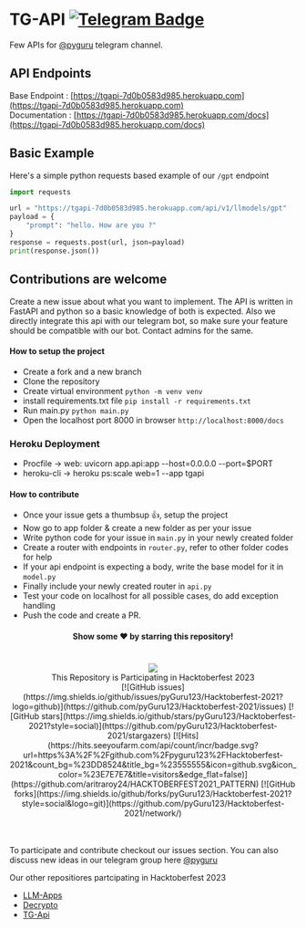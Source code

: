 # TG-API [![Telegram Badge](https://img.shields.io/badge/-Telegram-0088cc?style=flat-square&logo=Telegram&logoColor=white)](https://t.me/itspyguru)

Few APIs for [@pyguru](https://t.me/pyguru) telegram channel.

## API Endpoints

Base Endpoint : [https://tgapi-7d0b0583d985.herokuapp.com](https://tgapi-7d0b0583d985.herokuapp.com) \
Documentation : [https://tgapi-7d0b0583d985.herokuapp.com/docs](https://tgapi-7d0b0583d985.herokuapp.com/docs)

## Basic Example

Here's a simple python requests based example of our ```/gpt``` endpoint

```python
import requests

url = "https://tgapi-7d0b0583d985.herokuapp.com/api/v1/llmodels/gpt"
payload = {
	"prompt": "hello. How are you ?"
}
response = requests.post(url, json=payload)
print(response.json())
```

## Contributions are welcome

Create a new issue about what you want to implement. The API is written in FastAPI and python so a basic knowledge of both is expected. Also we directly integrate this api with our telegram bot, so make sure your feature should be compatible with our bot. Contact admins for the same.

#### How to setup the project

* Create a fork and a new branch
* Clone the repository
* Create virtual environment ```python -m venv venv```
* install requirements.txt file ```pip install -r requirements.txt```
* Run main.py ```python main.py```
* Open the localhost port 8000 in browser ```http://localhost:8000/docs```

### Heroku Deployment

* Procfile   -> web: uvicorn app.api:app --host=0.0.0.0 --port=$PORT
* heroku-cli -> heroku ps:scale web=1 --app tgapi

#### How to contribute

* Once your issue gets a thumbsup 👍, setup the project
* Now go to app folder & create a new folder as per your issue
* Write python code for your issue in ```main.py``` in your newly created folder
* Create a router with endpoints in ```router.py```, refer to other folder codes for help
* If your api endpoint is expecting a body, write the base model for it in ```model.py```
* Finally include your newly created router in ```api.py```
* Test your code on localhost for all possible cases, do add exception handling
* Push the code and create a PR.

<div align="center">
<h4> Show some ❤️ by starring this repository! </h4>
</div>

# 

<div align="center">
<img src="https://hacktoberfest.com/_next/static/media/logo-hacktoberfest--horizontal.ebc5fdc8.svg"/>
<br/>
This Repository is Participating in Hacktoberfest 2023 <br/>

<center>
	[![GitHub issues](https://img.shields.io/github/issues/pyGuru123/Hacktoberfest-2021?logo=github)](https://github.com/pyGuru123/Hacktoberfest-2021/issues)
	[![GitHub stars](https://img.shields.io/github/stars/pyGuru123/Hacktoberfest-2021?style=social)](https://github.com/pyGuru123/Hacktoberfest-2021/stargazers)
	[![Hits](https://hits.seeyoufarm.com/api/count/incr/badge.svg?url=https%3A%2F%2Fgithub.com%2Fpyguru123%2FHacktoberfest-2021&count_bg=%23DD8524&title_bg=%23555555&icon=github.svg&icon_color=%23E7E7E7&title=visitors&edge_flat=false)](https://github.com/aritraroy24/HACKTOBERFEST2021_PATTERN) 
	[![GitHub forks](https://img.shields.io/github/forks/pyGuru123/Hacktoberfest-2021?style=social&logo=git)](https://github.com/pyGuru123/Hacktoberfest-2021/network/)
</center>
<br/>
<br/>
</div>

To participate and contribute checkout our issues section. You can also discuss new ideas in our telegram group here [@pyguru](https://t.me/pyguruDiscussion)

Our other repositiores partcipating in Hacktoberfest 2023

* [LLM-Apps](https://github.com/pyGuru123/LLM-Apps)
* [Decrypto](https://github.com/pyGuru123/Decrypto)
* [TG-Api](https://github.com/pyGuru123/tg-api)
